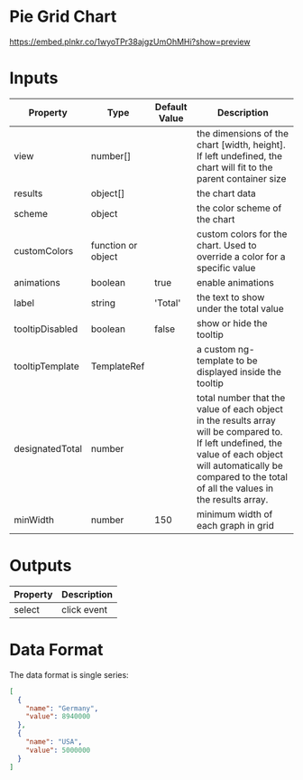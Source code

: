 # Pie Grid Chart

https://embed.plnkr.co/1wyoTPr38ajgzUmOhMHi?show=preview

# Inputs

| Property        | Type               | Default Value | Description                                                                                                                                                                                                          |
|-----------------|--------------------|---------------|----------------------------------------------------------------------------------------------------------------------------------------------------------------------------------------------------------------------|
| view            | number[]           |               | the dimensions of the chart [width, height]. If left undefined, the chart will fit to the parent container size                                                                                                      |
| results         | object[]           |               | the chart data                                                                                                                                                                                                       |
| scheme          | object             |               | the color scheme of the chart                                                                                                                                                                                        |
| customColors    | function or object |               | custom colors for the chart. Used to override a color for a specific value                                                                                                                                           |
| animations      | boolean            | true          | enable animations                                                                                                                                                                                                    |
| label           | string             | 'Total'       | the text to show under the total value                                                                          |
| tooltipDisabled | boolean            | false         | show or hide the tooltip                                                                                                                                                                                             |
| tooltipTemplate | TemplateRef        |               | a custom ng-template to be displayed inside the tooltip                                                                                                                                                              |
| designatedTotal | number             |               | total number that the value of each object in the results array will be compared to. If left undefined, the value of each object will automatically be compared to the total of all the values in the results array. |
| minWidth        | number             | 150           | minimum width of each graph in grid                                                                                                                                                                                   |

# Outputs

| Property | Description |
|----------|-------------|
| select   | click event |

# Data Format

The data format is single series:

```json
[
  {
    "name": "Germany",
    "value": 8940000
  },
  {
    "name": "USA",
    "value": 5000000
  }
]
```
